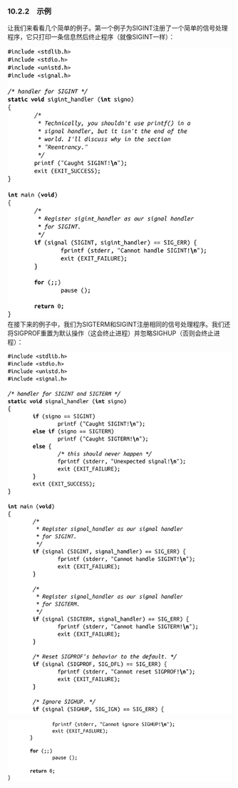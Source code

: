 ### 10.2.2　示例

让我们来看看几个简单的例子。第一个例子为SIGINT注册了一个简单的信号处理程序，它只打印一条信息然后终止程序（就像SIGINT一样）：



![476.png](../images/476.png)
在接下来的例子中，我们为SIGTERM和SIGINT注册相同的信号处理程序。我们还将SIGPROF重置为默认操作（这会终止进程）并忽略SIGHUP（否则会终止进程）：



![477.png](../images/477.png)


![478.png](../images/478.png)
